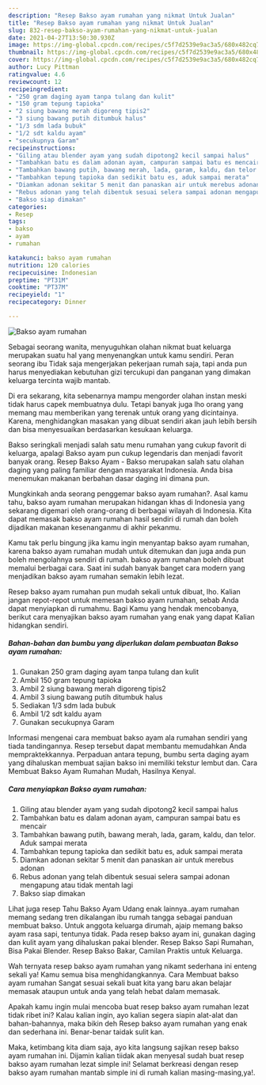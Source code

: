```yaml
---
description: "Resep Bakso ayam rumahan yang nikmat Untuk Jualan"
title: "Resep Bakso ayam rumahan yang nikmat Untuk Jualan"
slug: 832-resep-bakso-ayam-rumahan-yang-nikmat-untuk-jualan
date: 2021-04-27T13:50:30.930Z
image: https://img-global.cpcdn.com/recipes/c5f7d2539e9ac3a5/680x482cq70/bakso-ayam-rumahan-foto-resep-utama.jpg
thumbnail: https://img-global.cpcdn.com/recipes/c5f7d2539e9ac3a5/680x482cq70/bakso-ayam-rumahan-foto-resep-utama.jpg
cover: https://img-global.cpcdn.com/recipes/c5f7d2539e9ac3a5/680x482cq70/bakso-ayam-rumahan-foto-resep-utama.jpg
author: Lucy Pittman
ratingvalue: 4.6
reviewcount: 12
recipeingredient:
- "250 gram daging ayam tanpa tulang dan kulit"
- "150 gram tepung tapioka"
- "2 siung bawang merah digoreng tipis2"
- "3 siung bawang putih ditumbuk halus"
- "1/3 sdm lada bubuk"
- "1/2 sdt kaldu ayam"
- "secukupnya Garam"
recipeinstructions:
- "Giling atau blender ayam yang sudah dipotong2 kecil sampai halus"
- "Tambahkan batu es dalam adonan ayam, campuran sampai batu es mencair"
- "Tambahkan bawang putih, bawang merah, lada, garam, kaldu, dan telor. Aduk sampai merata"
- "Tambahkan tepung tapioka dan sedikit batu es, aduk sampai merata"
- "Diamkan adonan sekitar 5 menit dan panaskan air untuk merebus adonan"
- "Rebus adonan yang telah dibentuk sesuai selera sampai adonan mengapung atau tidak mentah lagi"
- "Bakso siap dimakan"
categories:
- Resep
tags:
- bakso
- ayam
- rumahan

katakunci: bakso ayam rumahan 
nutrition: 120 calories
recipecuisine: Indonesian
preptime: "PT31M"
cooktime: "PT37M"
recipeyield: "1"
recipecategory: Dinner

---
```



![Bakso ayam rumahan](https://img-global.cpcdn.com/recipes/c5f7d2539e9ac3a5/680x482cq70/bakso-ayam-rumahan-foto-resep-utama.jpg)

Sebagai seorang wanita, menyuguhkan olahan nikmat buat keluarga merupakan suatu hal yang menyenangkan untuk kamu sendiri. Peran seorang ibu Tidak saja mengerjakan pekerjaan rumah saja, tapi anda pun harus menyediakan kebutuhan gizi tercukupi dan panganan yang dimakan keluarga tercinta wajib mantab.

Di era  sekarang, kita sebenarnya mampu mengorder olahan instan meski tidak harus capek membuatnya dulu. Tetapi banyak juga lho orang yang memang mau memberikan yang terenak untuk orang yang dicintainya. Karena, menghidangkan masakan yang dibuat sendiri akan jauh lebih bersih dan bisa menyesuaikan berdasarkan kesukaan keluarga. 

Bakso seringkali menjadi salah satu menu rumahan yang cukup favorit di keluarga, apalagi Bakso ayam pun cukup legendaris dan menjadi favorit banyak orang. Resep Bakso Ayam - Bakso merupakan salah satu olahan daging yang paling familiar dengan masyarakat Indonesia. Anda bisa menemukan makanan berbahan dasar daging ini dimana pun.

Mungkinkah anda seorang penggemar bakso ayam rumahan?. Asal kamu tahu, bakso ayam rumahan merupakan hidangan khas di Indonesia yang sekarang digemari oleh orang-orang di berbagai wilayah di Indonesia. Kita dapat memasak bakso ayam rumahan hasil sendiri di rumah dan boleh dijadikan makanan kesenanganmu di akhir pekanmu.

Kamu tak perlu bingung jika kamu ingin menyantap bakso ayam rumahan, karena bakso ayam rumahan mudah untuk ditemukan dan juga anda pun boleh mengolahnya sendiri di rumah. bakso ayam rumahan boleh dibuat memalui berbagai cara. Saat ini sudah banyak banget cara modern yang menjadikan bakso ayam rumahan semakin lebih lezat.

Resep bakso ayam rumahan pun mudah sekali untuk dibuat, lho. Kalian jangan repot-repot untuk memesan bakso ayam rumahan, sebab Anda dapat menyiapkan di rumahmu. Bagi Kamu yang hendak mencobanya, berikut cara menyajikan bakso ayam rumahan yang enak yang dapat Kalian hidangkan sendiri.

<!--inarticleads1-->

##### Bahan-bahan dan bumbu yang diperlukan dalam pembuatan Bakso ayam rumahan:

1. Gunakan 250 gram daging ayam tanpa tulang dan kulit
1. Ambil 150 gram tepung tapioka
1. Ambil 2 siung bawang merah digoreng tipis2
1. Ambil 3 siung bawang putih ditumbuk halus
1. Sediakan 1/3 sdm lada bubuk
1. Ambil 1/2 sdt kaldu ayam
1. Gunakan secukupnya Garam


Informasi mengenai cara membuat bakso ayam ala rumahan sendiri yang tiada tandingannya. Resep tersebut dapat membantu memudahkan Anda mempraktekkannya. Perpaduan antara tepung, bumbu serta daging ayam yang dihaluskan membuat sajian bakso ini memiliki tekstur lembut dan. Cara Membuat Bakso Ayam Rumahan Mudah, Hasilnya Kenyal. 

<!--inarticleads2-->

##### Cara menyiapkan Bakso ayam rumahan:

1. Giling atau blender ayam yang sudah dipotong2 kecil sampai halus
1. Tambahkan batu es dalam adonan ayam, campuran sampai batu es mencair
1. Tambahkan bawang putih, bawang merah, lada, garam, kaldu, dan telor. Aduk sampai merata
1. Tambahkan tepung tapioka dan sedikit batu es, aduk sampai merata
1. Diamkan adonan sekitar 5 menit dan panaskan air untuk merebus adonan
1. Rebus adonan yang telah dibentuk sesuai selera sampai adonan mengapung atau tidak mentah lagi
1. Bakso siap dimakan


Lihat juga resep Tahu Bakso Ayam Udang enak lainnya..ayam rumahan memang sedang tren dikalangan ibu rumah tangga sebagai panduan membuat bakso. Untuk anggota keluarga dirumah, ajaip memang bakso ayam rasa sapi, tentunya tidak. Pada resep bakso ayam ini, gunakan daging dan kulit ayam yang dihaluskan pakai blender. Resep Bakso Sapi Rumahan, Bisa Pakai Blender. Resep Bakso Bakar, Camilan Praktis untuk Keluarga. 

Wah ternyata resep bakso ayam rumahan yang nikamt sederhana ini enteng sekali ya! Kamu semua bisa menghidangkannya. Cara Membuat bakso ayam rumahan Sangat sesuai sekali buat kita yang baru akan belajar memasak ataupun untuk anda yang telah hebat dalam memasak.

Apakah kamu ingin mulai mencoba buat resep bakso ayam rumahan lezat tidak ribet ini? Kalau kalian ingin, ayo kalian segera siapin alat-alat dan bahan-bahannya, maka bikin deh Resep bakso ayam rumahan yang enak dan sederhana ini. Benar-benar taidak sulit kan. 

Maka, ketimbang kita diam saja, ayo kita langsung sajikan resep bakso ayam rumahan ini. Dijamin kalian tiidak akan menyesal sudah buat resep bakso ayam rumahan lezat simple ini! Selamat berkreasi dengan resep bakso ayam rumahan mantab simple ini di rumah kalian masing-masing,ya!.


